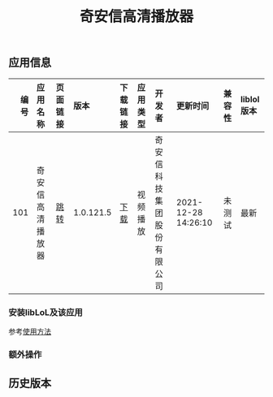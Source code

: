 ﻿---
id: 101
title: 奇安信高清播放器
toc: true
weight: 101
---

## 应用信息 
|   编号 | 应用名称     | 页面链接                                       | 版本        | 下载链接                                                                            | 应用类型   | 开发者           | 更新时间                | 兼容性   | liblol版本   |
|-----:|:---------|:-------------------------------------------|:----------|:--------------------------------------------------------------------------------|:-------|:--------------|:--------------------|:------|:-----------|
|  101 | 奇安信高清播放器 | [跳转](http://app.loongapps.cn/#/detail/101) | 1.0.121.5 | [下载](http://113.24.212.22:8090/upload/file/qaxplayer_1.0.121.5_loongarch64.deb) | 视频播放   | 奇安信科技集团股份有限公司 | 2021-12-28 14:26:10 | 未测试   | 最新         |
### 安装libLoL及该应用 
参考[使用方法](/docs/usage) 
### 额外操作 


## 历史版本 
 